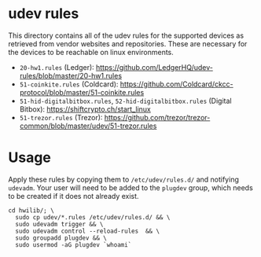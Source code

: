 # udev rules

This directory contains all of the udev rules for the supported devices as retrieved from vendor websites and repositories.
These are necessary for the devices to be reachable on linux environments.

 - `20-hw1.rules` (Ledger): https://github.com/LedgerHQ/udev-rules/blob/master/20-hw1.rules
 - `51-coinkite.rules` (Coldcard): https://github.com/Coldcard/ckcc-protocol/blob/master/51-coinkite.rules
 - `51-hid-digitalbitbox.rules`, `52-hid-digitalbitbox.rules` (Digital Bitbox): https://shiftcrypto.ch/start_linux
 - `51-trezor.rules` (Trezor): https://github.com/trezor/trezor-common/blob/master/udev/51-trezor.rules

# Usage

Apply these rules by copying them to `/etc/udev/rules.d/` and notifying `udevadm`.
Your user will need to be added to the `plugdev` group, which needs to be created if it does not already exist.

```Shell
cd hwilib/; \
  sudo cp udev/*.rules /etc/udev/rules.d/ && \
  sudo udevadm trigger && \
  sudo udevadm control --reload-rules  && \
  sudo groupadd plugdev && \
  sudo usermod -aG plugdev `whoami`
```


